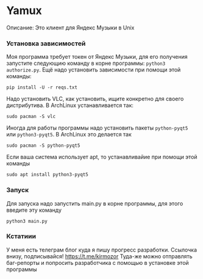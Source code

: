 
# Yamux
Описание: Это клиент для Яндекс Музыки в Unix

### Установка зависимостей

Моя программа требует токен от Яндекс Музыки, для его получения запустите следующию команду в корне программы: `python3 authorize.py`. Ещё надо установить зависимости при помощи этой команды:

`pip install -U -r reqs.txt`

Надо установить VLC, как установить, ищите конкретно для своего дистрибутива. В ArchLinux устанавливается так:

`sudo pacman -S vlc`

Иногда для работы программы надо установить пакеты `python-pyqt5` или `python3-pyqt5`. В ArchLinux это делается так

`sudo pacman -S python-pyqt5`

Если ваша система использует apt, то устанавливайие при помощи этой команды

`sudo apt install python3-pyqt5`

### Запуск

Для запуска надо запустить main.py в корне программы, для этого введите эту команду

`python3 main.py`

### Кстатиии

У меня есть телеграм блог куда я пишу прогресс разработки. Ссылочка внизу, подписывайся!
https://t.me/kirmozor
Туда-же можно отправлять баг-репорты и попросить разработчика с помощью в установке этой программы
